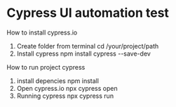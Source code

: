 # Cypress UI automation test

How to install cypress.io
1. Create folder from terminal
cd /your/project/path
2. Install cypress
npm install cypress --save-dev

How to run project cypress
1. install depencies
npm install
2. Open cypress.io
npx cypress open
3. Running cypress
npx cypress run

